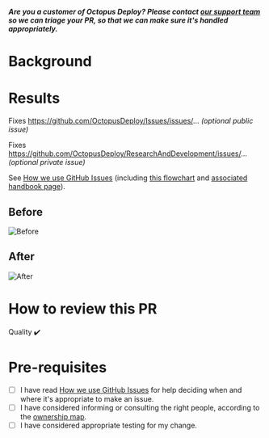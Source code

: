 **_Are you a customer of Octopus Deploy? Please contact [our support team](https://octopus.com/support) so we can triage your PR, so that we can make sure it's handled appropriately._**

# Background

<!-- Why does this PR exist? -->

# Results

<!-- Describe the result of the change -->

Fixes https://github.com/OctopusDeploy/Issues/issues/... _(optional public issue)_

Fixes https://github.com/OctopusDeploy/ResearchAndDevelopment/issues/... _(optional private issue)_

See [How we use GitHub Issues](https://github.com/OctopusDeploy/Issues/blob/master/docs/CONTRIBUTING.internal.md) (including [this flowchart](https://whimsical.com/r-d-incoming-work-workflow-aug-21-NsDnGQXcwBLwU66a88Zhue) and [associated handbook page](https://octopushq.atlassian.net/wiki/spaces/RND/pages/2207514744/Raising+Unplanned+Work)).

## Before

<!-- Consider adding a log excerpt or screen capture. -->

![Before](https://user-images.githubusercontent.com/5088479/120727281-72762180-c51d-11eb-9776-85363dc084e2.png)

## After

<!-- Consider adding a log excerpt or screen capture. -->

![After](https://user-images.githubusercontent.com/5088479/120727258-67bb8c80-c51d-11eb-8d2a-e047095b2d01.png)

# How to review this PR

<!--
Describe how you want people to review the pull request.
Perhaps you just want an "in principal" review to prove an idea.
Perhaps you want specific people to test the resulting changes.
-->

Quality :heavy_check_mark:
<!-- Describe focus areas (if any): Review tests/ Exploratory testing/ Smoke testing? -->

# Pre-requisites

- [ ] I have read [How we use GitHub Issues](https://github.com/OctopusDeploy/Issues/blob/master/docs/CONTRIBUTING.internal.md) for help deciding when and where it's appropriate to make an issue.
- [ ] I have considered informing or consulting the right people, according to the [ownership map](https://whimsical.com/ownership-map-NzbiD4HJyvhC9jNJNfS6TG).
- [ ] I have considered appropriate testing for my change.
